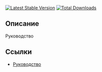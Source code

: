 [![Latest Stable Version](https://poser.pugx.org/yii2guide/markdown/v/stable.png)](https://packagist.org/packages/yii2guide/markdown)
[![Total Downloads](https://poser.pugx.org/yii2guide/markdown/downloads.png)](https://packagist.org/packages/yii2guide/markdown)

## Описание

Руководство 

## Ссылки

* [Руководство](guide/ru/README.md)
